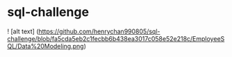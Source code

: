 # sql-challenge

! [alt text] (https://github.com/henrychan990805/sql-challenge/blob/fa5cda5eb2c1fecbb6b438ea3017c058e52e218c/EmployeeSQL/Data%20Modeling.png)
